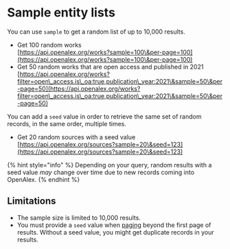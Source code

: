 # Sample entity lists

You can use `sample` to get a random list of up to 10,000 results.

* Get 100 random works\
  [https://api.openalex.org/works?sample=100\&per-page=100](https://api.openalex.org/works?sample=100\&per-page=100)
* Get 50 random works that are open access and published in 2021\
  [https://api.openalex.org/works?filter=open\_access.is\_oa:true,publication\_year:2021\&sample=50\&per-page=50](https://api.openalex.org/works?filter=open\_access.is\_oa:true,publication\_year:2021\&sample=50\&per-page=50)

You can add a `seed` value in order to retrieve the same set of random records, in the same order, multiple times.

* Get 20 random sources with a seed value\
  [https://api.openalex.org/sources?sample=20\&seed=123](https://api.openalex.org/sources?sample=20\&seed=123)

{% hint style="info" %}
Depending on your query, random results with a seed value _may_ change over time due to new records coming into OpenAlex.&#x20;
{% endhint %}

## Limitations

* The sample size is limited to 10,000 results.
* You must provide a `seed` value when [paging](paging.md) beyond the first page of results. Without a seed value, you might get duplicate records in your results.

